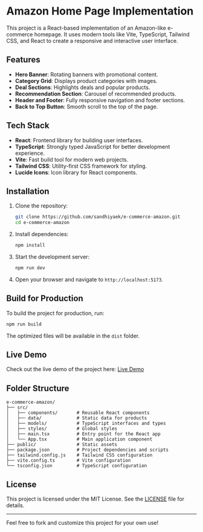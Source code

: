 # Amazon Home Page Implementation

This project is a React-based implementation of an Amazon-like e-commerce homepage. It uses modern tools like Vite, TypeScript, Tailwind CSS, and React to create a responsive and interactive user interface.

## Features

- **Hero Banner**: Rotating banners with promotional content.
- **Category Grid**: Displays product categories with images.
- **Deal Sections**: Highlights deals and popular products.
- **Recommendation Section**: Carousel of recommended products.
- **Header and Footer**: Fully responsive navigation and footer sections.
- **Back to Top Button**: Smooth scroll to the top of the page.

## Tech Stack

- **React**: Frontend library for building user interfaces.
- **TypeScript**: Strongly typed JavaScript for better development experience.
- **Vite**: Fast build tool for modern web projects.
- **Tailwind CSS**: Utility-first CSS framework for styling.
- **Lucide Icons**: Icon library for React components.

## Installation

1. Clone the repository:

   ```bash
   git clone https://github.com/sandhiyaek/e-commerce-amazon.git
   cd e-commerce-amazon
   ```

2. Install dependencies:

   ```bash
   npm install
   ```

3. Start the development server:

   ```bash
   npm run dev
   ```

4. Open your browser and navigate to `http://localhost:5173`.

## Build for Production

To build the project for production, run:

```bash
npm run build
```

The optimized files will be available in the `dist` folder.

## Live Demo

Check out the live demo of the project here: [Live Demo](http://sandhiyaek.me/e-commerce-amazon/)

## Folder Structure

```
e-commerce-amazon/
├── src/
│   ├── components/       # Reusable React components
│   ├── data/             # Static data for products
│   ├── models/           # TypeScript interfaces and types
│   ├── styles/           # Global styles
│   ├── main.tsx          # Entry point for the React app
│   └── App.tsx           # Main application component
├── public/               # Static assets
├── package.json          # Project dependencies and scripts
├── tailwind.config.js    # Tailwind CSS configuration
├── vite.config.ts        # Vite configuration
└── tsconfig.json         # TypeScript configuration
```

## License

This project is licensed under the MIT License. See the [LICENSE](LICENSE) file for details.

---

Feel free to fork and customize this project for your own use!